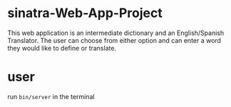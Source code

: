 # sinatra-Web-App-Project

This web application is an intermediate dictionary and an English/Spanish Translator. The user can choose from either option and can enter a word they would like to define or translate.

# user

run ```bin/server``` in the terminal


